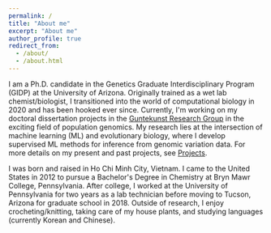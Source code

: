 ```yaml
---
permalink: /
title: "About me"
excerpt: "About me"
author_profile: true
redirect_from: 
  - /about/
  - /about.html
---
```


I am a Ph.D. candidate in the Genetics Graduate Interdisciplinary Program (GIDP) at the University of Arizona. Originally trained as a wet lab chemist/biologist, I transitioned into the world of computational biology in 2020 and has been hooked ever since. Currently, I'm working on my doctoral dissertation projects in the [Guntekunst Research Group](https://www.gutengroup.mcb.arizona.edu/) in the exciting field of population genomics. My research lies at the intersection of machine learning (ML) and evolutionary biology, where I develop supervised ML methods for inference from genomic variation data. For more details on my present and past projects, see [Projects](https://lntran26.github.io/projects).

I was born and raised in Ho Chi Minh City, Vietnam. I came to the United States in 2012 to pursue a Bachelor's Degree in Chemistry at Bryn Mawr College, Pennsylvania. After college, I worked at the University of Pennsylvania for two years as a lab technician before moving to Tucson, Arizona for graduate school in 2018. Outside of research, I enjoy crocheting/knitting, taking care of my house plants, and studying languages (currently Korean and Chinese).
